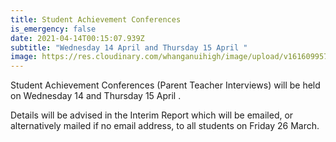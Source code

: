 ```yaml
---
title: Student Achievement Conferences
is_emergency: false
date: 2021-04-14T00:15:07.939Z
subtitle: "Wednesday 14 April and Thursday 15 April "
image: https://res.cloudinary.com/whanganuihigh/image/upload/v1616099574/Events/School_Interviews_image.jpg
---
```

Student Achievement Conferences (Parent Teacher Interviews) will be held on Wednesday 14 and Thursday 15 April .

Details will be advised in the Interim Report which will be emailed, or alternatively mailed if no email address, to all students on Friday 26 March.